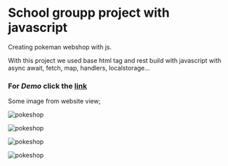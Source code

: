 # School groupp project with javascript

Creating pokeman webshop with js.

With this project we used base html tag and rest build with javascript with async await, fetch, map, handlers, localstorage...

### For *Demo* click the [link](https://shenolosman.github.io/pokeapi-webshop-js/)

Some image from website view;

![pokeshop](https://i.ibb.co/HKBWTGb/image.png "pokeshop")

![pokeshop](https://i.ibb.co/bPbp0Yw/image.png "popup")

![pokeshop](https://i.ibb.co/RpZdYvp/image.png "cart")

![pokeshop](https://i.ibb.co/cgqjmkd/image.png "seaching")
